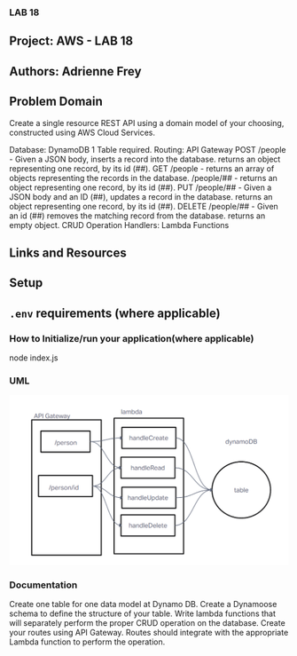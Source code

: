 ### LAB 18

## Project: AWS - LAB 18

## Authors: Adrienne Frey

## Problem Domain

Create a single resource REST API using a domain model of your choosing, constructed using AWS Cloud Services.

Database: DynamoDB
1 Table required.
Routing: API Gateway
POST
/people - Given a JSON body, inserts a record into the database.
returns an object representing one record, by its id (##).
GET
/people - returns an array of objects representing the records in the database.
/people/## - returns an object representing one record, by its id (##).
PUT
/people/## - Given a JSON body and an ID (##), updates a record in the database.
returns an object representing one record, by its id (##).
DELETE
/people/## - Given an id (##) removes the matching record from the database.
returns an empty object.
CRUD Operation Handlers: Lambda Functions

## Links and Resources 


## Setup

## `.env` requirements (where applicable)

### How to Initialize/run your application(where applicable)
node index.js

### UML
![Lab 18 UML](./assets/lab18UML.png)

### Documentation

Create one table for one data model at Dynamo DB.
Create a Dynamoose schema to define the structure of your table.
Write lambda functions that will separately perform the proper CRUD operation on the database.
Create your routes using API Gateway.
Routes should integrate with the appropriate Lambda function to perform the operation.

